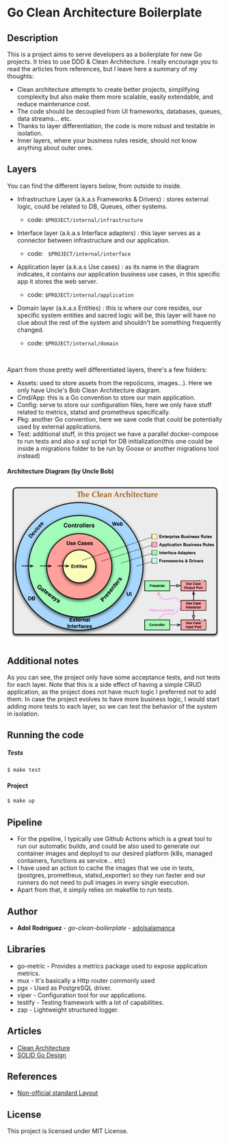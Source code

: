 # Go Clean Architecture Boilerplate

## Description
This is a project aims to serve developers as a boilerplate for new Go projects. It tries to use DDD & Clean Architecture.
I really encourage you to read the articles from references, but I leave here a summary of my thoughts:

* Clean architecture attempts to create better projects, simplifying  complexity but also make them more scalable, easily extendable, and reduce maintenance cost.
* The code should be decoupled from UI frameworks, databases, queues, data streams... etc.
* Thanks to layer differentiation, the code is more robust and testable in isolation.
* Inner layers, where your business rules reside, should not know anything about outer ones.

## Layers
You can find the different layers below, from outside to inside.
* Infrastructure Layer (a.k.a.s Frameworks & Drivers) : stores external logic, could be related to DB, Queues, other systems. 
    * code: ```$PROJECT/internal/infrastructure```

* Interface layer (a.k.a.s Interface adapters) : this layer serves as a connector between infrastructure and our application.
    * code: ``` $PROJECT/internal/interface```

* Application layer (a.k.a.s Use cases) : as its name in the diagram indicates, it contains our application business use cases, in this specific app it stores the web server.
    * code: ```$PROJECT/internal/application```

* Domain layer (a.k.a.s Entities) : this is where our core resides, our specific system entities and sacred logic will be, this layer will have no clue about the rest of the system and shouldn't be something frequently changed.
    * code: ```$PROJECT/internal/domain```

<br>

Apart from those pretty well differentiated layers, there's a few folders:
* Assets: used to store assets from the repo(icons, images...). Here we only have Uncle's Bob Clean Architecture diagram.
* Cmd/App: this is a Go convention to store our main application.
* Config: serve to store our configuration files, here we only have stuff related to metrics, statsd and prometheus specifically.
* Pkg: another Go convention, here we save code that could be potentially used by external applications.
* Test: additional stuff, in this project we have a parallel docker-compose to run tests and also a sql script for DB initialization(this one could be inside a migrations folder to be run by Goose or another migrations tool instead)


#### Architecture Diagram (by Uncle Bob)

![Clean Architecture](https://github.com/adolsalamanca/go-clean-boilerplate/blob/main/assets/cleanArchitecture.jpeg)

## Additional notes
As you can see, the project only have some acceptance tests, and not tests for each layer.
Note that this is a side effect of having a simple CRUD application, as the project does not have much logic I preferred not to add them.
In case the project evolves to have more business logic, I would start adding more tests to each layer, so we can test the behavior of the system in isolation. 


## Running the code

##### Tests

```bash
$ make test
```


#### Project

```bash
$ make up
```


## Pipeline

* For the pipeline, I typically use Github Actions which is a great tool to run our automatic builds, and could be also used to generate our container images and deployd to our desired platform (k8s, managed containers, functions as service... etc)
* I have used an action to cache the images that we use in tests, (postgres, prometheus, statsd_exporter) so they run faster and our runners do not need to pull images in every single execution.
* Apart from that, it simply relies on makefile to run tests.

## Author
* **Adol Rodriguez** - *go-clean-boilerplate* - [adolsalamanca](https://github.com/adolsalamanca)

## Libraries
* go-metric - Provides a metrics package used to expose application metrics.
* mux - It's basically a Http router commonly used
* pgx - Used as PostgreSQL driver.
* viper - Configuration tool for our applications.
* testify - Testing framework with a lot of capabilities.
* zap - Lightweight structured logger. 



## Articles
* [Clean Architecture](https://blog.cleancoder.com/uncle-bob/2012/08/13/the-clean-architecture.html)
* [SOLID Go Design](https://dave.cheney.net/2016/08/20/solid-go-design)

## References
* [Non-official standard Layout](https://github.com/golang-standards/project-layout)

## License
This project is licensed under MIT License.


